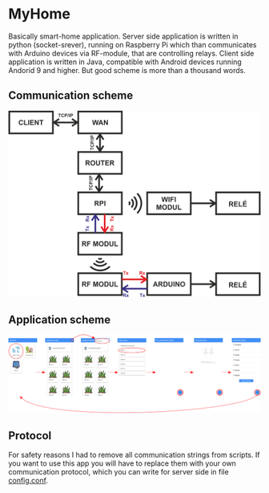 # MyHome
Basically smart-home application. Server side application is written in python (socket-srever), running on Raspberry Pi which than communicates with Arduino devices via RF-module, that are controlling relays. Client side application is written in Java, compatible with Android devices running Andorid 9 and higher. But good scheme is more than a thousand words.

## Communication scheme
![Communication scheme](./img/comm_scheme.png)

## Application scheme
![Application scheme](./img/app_scheme.png)

## Protocol
For safety reasons I had to remove all communication strings from scripts. If you want to use this app you will have to replace them with your own communication protocol, which you can write for server side in file [config.conf](./python-server/config.conf).
